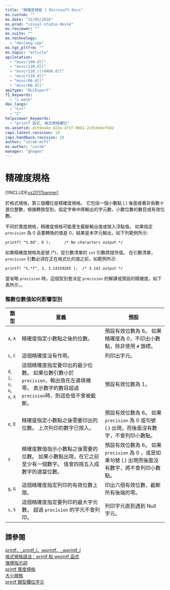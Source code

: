 ```yaml
---
title: "精確度規格 | Microsoft Docs"
ms.custom: ""
ms.date: "12/05/2016"
ms.prod: "visual-studio-dev14"
ms.reviewer: ""
ms.suite: ""
ms.technology: 
  - "devlang-cpp"
ms.tgt_pltfrm: ""
ms.topic: "article"
apilocation: 
  - "msvcr100.dll"
  - "msvcr120.dll"
  - "msvcr110_clr0400.dll"
  - "msvcr110.dll"
  - "msvcr90.dll"
  - "msvcr80.dll"
apitype: "DLLExport"
f1_keywords: 
  - "c.math"
dev_langs: 
  - "C++"
  - "C"
helpviewer_keywords: 
  - "printf 函式, 格式規格欄位"
ms.assetid: dc59ea4e-d23a-4f1f-9881-2c919ebefb82
caps.latest.revision: 10
caps.handback.revision: 10
author: "corob-msft"
ms.author: "corob"
manager: "ghogen"
---
```

# 精確度規格
[!INCLUDE[vs2017banner](../assembler/inline/includes/vs2017banner.md)]

於格式規格，第三個欄位是精確度規格。  它包括一個小數點 \(.\) 後面接著非負數十進位整數，根據轉換型別，指定字串中將輸出的字元數，小數位數的數目或有效位數。  
  
 不同於寬度規格，精確度規格可能產生截斷輸出值或捨入浮點值。  如果指定 `precision` 為 0 且要轉換的值是 0，結果是未字元輸出，如下列範例所示:  
  
 `printf( "%.0d", 0 );      /* No characters output */`  
  
 如果精確度規格為星號 \(\*\)，從引數清單的 `int` 引數將提供值。  在引數清單， `precision` 引數必須在正在格式化的值之前，如範例所示:  
  
 `printf( "%.*f", 3, 3.14159265 );  /* 3.142 output */`  
  
 當省略 `precision` 時，這個型別會決定 `precision` 的解譯或預設的精確度，如下表所示，。  
  
### 整數位數值如何影響型別  
  
|類型|意義|預設|  
|--------|--------|--------|  
|`a`, `A`|精確度指定小數點之後的位數。|預設有效位數為 6。  如果精確度為 0，不印出小數點，除非使用 `#` 旗標。|  
|`c`, `C`|這個精確度沒有作用。|列印出字元。|  
|`d`, `i`, `u`, `o`, `x`, `X`|這個精確度指定要印出的最少位數。  如果位數引數小於 `precision`，輸出值在左邊填補零。  表示數字的數目超過 `precision`時，則這些值不會被截斷。|預設有效位數為 1。|  
|`e`, `E`|精確度指定小數點之後需要印出的位數。  上次列印的數字已捨入。|預設有效位數為 6。  如果 `precision` 為 0 或句號 \(.\) 出現，而後面沒有數字，不會列印小數點。|  
|`f`|精確度數值指示小數點之後需要的位數。  如果小數點出現，在它之前至少有一個數字。  值會四捨五入成數字的適當位數。|預設有效位數為 6。  如果 `precision` 為 0 ，或是如果句號 \(.\) 出現而後面沒有數字，將不會列印小數點。|  
|`g`, `G`|這個精確度指定列印的有效位數上限。|印出六個有效位數，截斷所有後端的零。|  
|`s`, `S`|這個精確度指定要列印的最大字元數。  超過 `precision` 的字元不會列印。|列印字元直到遇到 Null 字元。|  
  
## 請參閱  
 [printf、\_printf\_l、wprintf、\_wprintf\_l](../c-runtime-library/reference/printf-printf-l-wprintf-wprintf-l.md)   
 [格式規格語法：printf 和 wprintf 函式](../c-runtime-library/format-specification-syntax-printf-and-wprintf-functions.md)   
 [旗標指示詞](../c-runtime-library/flag-directives.md)   
 [printf 寬度規格](../c-runtime-library/printf-width-specification.md)   
 [大小規格](../c-runtime-library/size-specification.md)   
 [printf 類型欄位字元](../c-runtime-library/printf-type-field-characters.md)